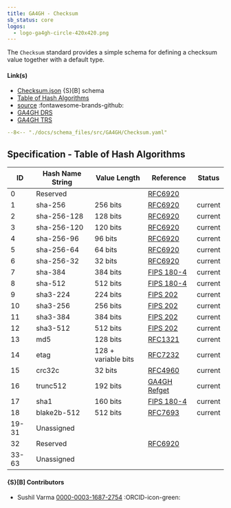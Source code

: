 ```yaml
---
title: GA4GH - Checksum
sb_status: core
logos:
  - logo-ga4gh-circle-420x420.png
---
```


The `Checksum` standard provides a simple schema for defining a checksum value
together with a default type.

<!--more-->

#### Link(s)

* [Checksum.json](/schema_files/json/GA4GH/Checksum.json) {S}[B] schema
* [Table of Hash Algorithms](https://github.com/ga4gh-discovery/ga4gh-checksum/tree/master)
* [source](https://github.com/ga4gh-schemablocks/sb-checksum) :fontawesome-brands-github:
* [GA4GH DRS](https://github.com/ga4gh/data-repository-service-schemas/)
* [GA4GH TRS](https://github.com/ga4gh/tool-registry-service-schemas/)

<!--schema_block_start-->

``` yaml title="Schema (YAML version)"
--8<-- "./docs/schema_files/src/GA4GH/Checksum.yaml"
```
<!--schema_block_end-->

## Specification - Table of Hash Algorithms

ID | Hash Name String | Value Length | Reference | Status
---|------------------|--------------|-----------|-------
0 | Reserved |  | [RFC6920](http://www.iana.org/go/rfc6920) | 
1 | sha-256 | 256 bits | [RFC6920](http://www.iana.org/go/rfc6920) | current
2 | sha-256-128 | 128 bits | [RFC6920](http://www.iana.org/go/rfc6920) | current
3 | sha-256-120 | 120 bits | [RFC6920](http://www.iana.org/go/rfc6920) | current
4 | sha-256-96 | 96 bits | [RFC6920](http://www.iana.org/go/rfc6920) | current
5 | sha-256-64 | 64 bits | [RFC6920](http://www.iana.org/go/rfc6920) | current
6 | sha-256-32 | 32 bits | [RFC6920](http://www.iana.org/go/rfc6920) | current
7 | sha-384 | 384 bits | [FIPS 180-4](https://dx.doi.org/10.6028/NIST.FIPS.180-4) | current
8 | sha-512 | 512 bits | [FIPS 180-4](https://dx.doi.org/10.6028/NIST.FIPS.180-4) | current
9 | sha3-224 | 224 bits | [FIPS 202](https://dx.doi.org/10.6028/NIST.FIPS.202) | current
10 | sha3-256 | 256 bits | [FIPS 202](https://dx.doi.org/10.6028/NIST.FIPS.202) | current
11 | sha3-384 | 384 bits | [FIPS 202](https://dx.doi.org/10.6028/NIST.FIPS.202) | current
12 | sha3-512 | 512 bits | [FIPS 202](https://dx.doi.org/10.6028/NIST.FIPS.202) | current
13 | md5 | 128 bits | [RFC1321](https://www.ietf.org/rfc/rfc1321.txt) | current
14 | etag | 128 + variable bits | [RFC7232](https://tools.ietf.org/html/rfc7232#section-2.3) | current
15 | crc32c | 32 bits | [RFC4960](https://tools.ietf.org/html/rfc4960#appendix-B) | current
16 | trunc512 | 192 bits | [GA4GH Refget](https://samtools.github.io/hts-specs/refget.html#trunc512-algorithm-details) | current
17 | sha1 | 160 bits | [FIPS 180-4](https://dx.doi.org/10.6028/NIST.FIPS.180-4) | current
18 | blake2b-512 | 512 bits | [RFC7693](https://tools.ietf.org/html/rfc7693) | current
19-31 | Unassigned |  |  | 
32 | Reserved |  | [RFC6920](http://www.iana.org/go/rfc6920) | 
33-63 | Unassigned |  |  | 

#### {S}[B] Contributors

* Sushil Varma [0000-0003-1687-2754](https://orcid.org/0000-0003-1687-2754) :ORCID-icon-green:

